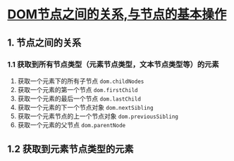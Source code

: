 # [DOM节点之间的关系,与节点的基本操作](https://blog.csdn.net/wangpigu5201314/article/details/81835323)

## 1. 节点之间的关系

### 1.1 获取到所有节点类型（元素节点类型，文本节点类型等）的元素

1. 获取一个元素下的所有子节点 ```dom.childNodes```
2. 获取一个元素的第一个节点 ```dom.firstChild```
3. 获取一个元素的最后一个节点 ```dom.lastChild```
4. 获取一个元素的下一个节点对象 ```dom.nextSibling```
5. 获取一个元素节点的上一个节点对象 ```dom.previousSibling```
6. 获取一个元素的父节点 ```dom.parentNode```

## 1.2 获取到元素节点类型的元素
